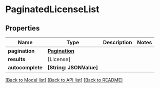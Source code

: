 # PaginatedLicenseList

## Properties
Name | Type | Description | Notes
------------ | ------------- | ------------- | -------------
**pagination** | [**Pagination**](Pagination.md) |  | 
**results** | [License] |  | 
**autocomplete** | **[String: JSONValue]** |  | 

[[Back to Model list]](../README.md#documentation-for-models) [[Back to API list]](../README.md#documentation-for-api-endpoints) [[Back to README]](../README.md)


